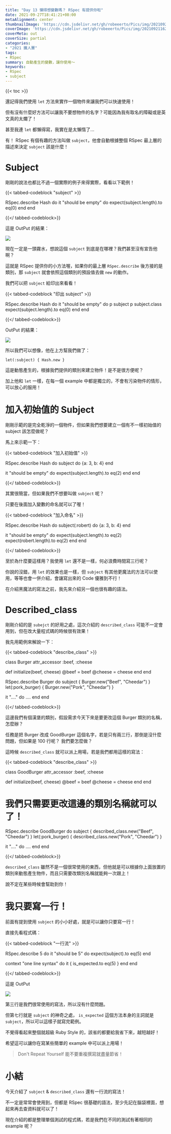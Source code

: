```yaml
---
title: "Day 13 懶得想變數嗎？ RSpec 有提供你啦"
date: 2021-09-27T18:41:21+08:00
metaAlignment: center
thumbnailImage: 'https://cdn.jsdelivr.net/gh/robeeerto/Pics/img/202109211620030.png'
coverImage: 'https://cdn.jsdelivr.net/gh/robeeerto/Pics/img/202109211620030.png' 
coverMeta: out
coverSize: partial
categories:
- "2021 鐵人賽"
tags:
- RSpec
summary: 自動產生的變數，讓你使用～
keywords:
- RSpec
- subject
---
```


{{< toc >}}

還記得我們使用 `let` 方法來實作一個物件來讓我們可以快速使用！

但有沒有什麼好方法可以讓我不要想物件的名字？可能因為我有取名的障礙或是英文真的太爛了！

甚至我連 `let` 都懶得寫，我實在是太懶惰了...

有！ RSpec 有個有趣的方法叫做 `subject`，他會自動根據整個 RSpec 最上層的描述來決定 `subject` 該是什麼！

# Subject

剛剛的說法也都比不過一個實際的例子來得實際，看看以下範例！

{{< tabbed-codeblock "subject" >}}
<!-- tab ruby -->
RSpec.describe Hash do
  it "should be empty" do
    expect(subject.length).to eq(0)
  end
end
<!-- endtab -->
{{</ tabbed-codeblock>}}

這是 OutPut 的結果：

![](https://cdn.jsdelivr.net/gh/robeeerto/Pics/img/202109271843750.png)

現在一定是一頭霧水，想說這個 `subject` 到底是在哪裡？我們甚至沒有宣告他啊？

這就是 RSpec 提供你的小方法喔，如果你的最上層 `RSpec.describe` 後方接的是類別，那 `subject` 就會依照這個類別的預設值去做 `new` 的動作。

我們可以把 `subject` 給印出來看看！

{{< tabbed-codeblock "印出 subject" >}}
<!-- tab ruby -->
RSpec.describe Hash do
  it "should be empty" do
    p subject
    p subject.class
    expect(subject.length).to eq(0)
  end
end
<!-- endtab -->
{{</ tabbed-codeblock>}}

OutPut 的結果：

![](https://cdn.jsdelivr.net/gh/robeeerto/Pics/img/202109271844616.png)

所以我們可以想像，他在上方幫我們做了：

```ruby=
let(:subject) { Hash.new }
```

這是動態產生的，根據我們提供的類別來建立物件！是不是很方便呢？

加上他和 `let` 一樣，在每一個 example 中都是獨立的，不會有污染物件的情形，可以放心的服用！

# 加入初始值的 Subject

剛剛示範的是完全乾淨的一個物件，但如果我們想要建立一個有不一樣初始值的 subject 該怎麼做呢？

馬上來示範一下：

{{< tabbed-codeblock "加入初始值" >}}
<!-- tab ruby -->
RSpec.describe Hash do
  subject do 
    {a: 3, b: 4}
  end
  
  it "should be empty" do
    expect(subject.length).to eq(2)
  end
end
<!-- endtab -->
{{</ tabbed-codeblock>}}

其實很簡當，但如果我們不想要叫做 `subject` 呢？

只要在後面加入變數的命名就可以了喔！

{{< tabbed-codeblock "加入命名" >}}
<!-- tab ruby -->
RSpec.describe Hash do
  subject(:robert) do
    {a: 3, b: 4}
  end

  it "should be empty" do
    expect(subject.length).to eq(2)
    expect(robert.length).to eq(2)
  end
end
<!-- endtab -->
{{</ tabbed-codeblock>}}

至於為什麼要這樣用？我使用 `let` 還不是一樣，何必浪費時間寫三行呢？

你說的沒錯，用 `let` 的效果也是一樣，但 `subject` 有其他更魔法的方法可以使用，等等也會一併介紹，會讓寫出來的 Code 優雅到不行！

在介紹黑魔法的寫法之前，我先來介紹另一個也很有趣的語法。

# Described_class

剛剛介紹的是 `subejct` 的好用之處，這次介紹的 `described_class` 可能不一定會用到，但在改大量程式碼的時候很有效果！

我先用範例來解說一下：

{{< tabbed-codeblock "describe_class" >}}
<!-- tab ruby -->
class Burger
  attr_accessor :beef, :cheese
  
  def initialize(beef, cheese)
    @beef = beef
    @cheese = cheese
  end
end

RSpec.describe Burger do
  subject { Burger.new("Beef", "Cheedar") }
  let(:pork_burger) { Burger.new("Pork", "Cheedar") }
  
  it "...." do
    ....
  end
end
<!-- endtab -->
{{</ tabbed-codeblock>}}

這邊我們有個漢堡的類別，假設需求今天下來是要更改這個 Burger 類別的名稱，怎麼辦？

任務是把 Burger 改成 GoodBurger 這個名字，若是只有兩三行，那倒是沒什麼問題，但如果是 100 行呢？ 我們要怎麼做？

這時候 `described_class` 就可以派上用場，若是我們都用這樣的寫法：

{{< tabbed-codeblock "describe_class" >}}
<!-- tab ruby -->
class GoodBurger
  attr_accessor :beef, :cheese
  
  def initialize(beef, cheese)
    @beef = beef
    @cheese = cheese
  end
end

# 我們只需要更改這邊的類別名稱就可以了！
RSpec.describe GoodBurger do
  subject { described_class.new("Beef", "Cheedar") }
  let(:pork_burger) { described_class.new("Pork", "Cheedar") }
  
  it "...." do
    ....
  end
end
<!-- endtab -->
{{</ tabbed-codeblock>}}

`described_class` 雖然不是一個很常使用的東西，但他就是可以根據你上面放置的類別來動態產生物件，而且只需要改類別名稱就能夠一次跟上！

說不定在某些時候會幫助到你！ 

# 我只要寫一行！

前面有提到使用 `subject` 的小小好處，就是可以讓你只要寫一行！

直接先看程式碼：

{{< tabbed-codeblock "一行流" >}}
<!-- tab ruby -->
RSpec.describe 5 do
  it "should be 5" do
    expect(subject).to eq(5)
  end

  context "one line syntax" do
    it { is_expected.to eq(5) }
  end
end
<!-- endtab -->
{{</ tabbed-codeblock>}}

這是 OutPut 

![](https://cdn.jsdelivr.net/gh/robeeerto/Pics/img/202109271847800.png)

第三行是我們很常使用的寫法，所以沒有什麼問題。

但第七行就是 `subject` 的神奇之處， `is_expected` 這個方法本身的主詞就是 `subject`，所以可以這樣子就寫完範例。

不覺得看起來整個就超級 Ruby Style 的，該省的都要給我省下來，越短越好！

希望這可以讓你在寫某些簡單的 example 中可以派上用場！

> Don't Repeat Yourself 能不要重複撰寫就盡量節省！

# 小結

今天介紹了 `subject` & `described_class` 還有一行流的寫法！

不一定是常常會使用到，但都是 RSpec 很基礎的語法，至少先記在腦袋裡面，想起來再去查資料就可以了！

現在介紹的都是整理單個測試的程式碼，若是我們在不同的測試有著相同的 example 呢？